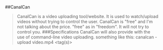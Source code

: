 ##CanalCan
>CanalCan is a video uploading tool/website.
It is used to watch/upload videos without trying to control the user.
CanalCan is "free" and I'm not talking about the price.
"free" as in "freedom".
It will not try to control you.
###Specifications
>CanalCan will also provide with the use of command-line video uploading.
something like this:
	canalcan -upload <username> <password> video.mp4 <tag(s)>

